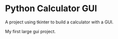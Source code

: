 # Python Calculator GUI

A project using tkinter to build a calculator with a GUI.

My first large gui project.